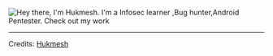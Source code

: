 ![Hey there, I'm Hukmesh. I'm a Infosec learner ,Bug hunter,Android Pentester. Check out my work](https://github.com/iampatel23)

<!--
**iampatel23/iampatel23** is a ✨ _special_ ✨ repository because its `README.md` (this file) appears on your GitHub profile.

Here are some ideas to get you started:

- 🔭 I’m currently working on ...
- 🌱 I’m currently learning ...
- 👯 I’m looking to collaborate on ...
- 🤔 I’m looking for help with ...
- 💬 Ask me about ...
- 📫 How to reach me: ...
- 😄 Pronouns: ...
- ⚡ Fun fact: ...
-->

-----
Credits: [Hukmesh](https://github.com/iampatel23)

